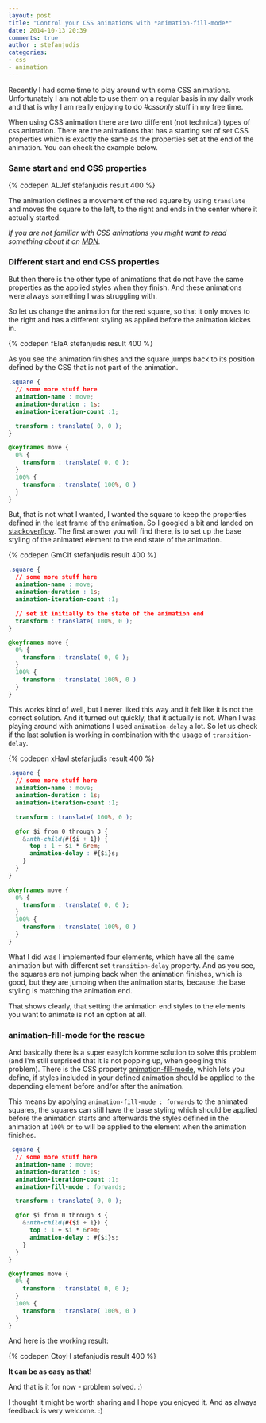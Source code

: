 ```yaml
---
layout: post
title: "Control your CSS animations with *animation-fill-mode*"
date: 2014-10-13 20:39
comments: true
author : stefanjudis
categories:
- css
- animation
---
```


Recently I had some time to play around with some CSS animations. Unfortunately I am not able to use them on a regular basis in my daily work and that is why I am really enjoying to do *#cssonly* stuff in my free time.

When using CSS animation there are two different (not technical) types of css animation.<!-- more --> There are the animations that has a starting set of set CSS properties which is exactly the same as the properties set at the end of the animation. You can check the example below.

### Same start and end CSS properties

{% codepen ALJef stefanjudis result 400 %}

The animation defines a movement of the red square by using `translate` and moves the square to the left, to the right and ends in the center where it actually started.

*If you are not familiar with CSS animations you might want to read something about it on [MDN](https://developer.mozilla.org/de/docs/Web/CSS/animation).*

### Different start and end CSS properties

But then there is the other type of animations that do not have the same properties as the applied styles when they finish. And these animations were always something I was struggling with.

So let us change the animation for the red square, so that it only moves to the right and has a different styling as applied before the animation kickes in.

{% codepen fElaA stefanjudis result 400 %}

As you see the animation finishes and the square jumps back to its position defined by the CSS that is not part of the animation.

```css
.square {
  // some more stuff here
  animation-name : move;
  animation-duration : 1s;
  animation-iteration-count :1;

  transform : translate( 0, 0 );
}

@keyframes move {
  0% {
    transform : translate( 0, 0 );
  }
  100% {
    transform : translate( 100%, 0 )
  }
}
```

But, that is not what I wanted, I wanted the square to keep the properties defined in the last frame of the animation. So I googled a bit and landed on [stackoverflow](http://stackoverflow.com/questions/4359627/stopping-a-css3-animation-on-last-frame). The first answer you will find there, is to set up the base styling of the animated element to the end state of the animation.

{% codepen GmCIf stefanjudis result 400 %}

```css
.square {
  // some more stuff here
  animation-name : move;
  animation-duration : 1s;
  animation-iteration-count :1;

  // set it initially to the state of the animation end
  transform : translate( 100%, 0 );
}

@keyframes move {
  0% {
    transform : translate( 0, 0 );
  }
  100% {
    transform : translate( 100%, 0 )
  }
}
```

This works kind of well, but I never liked this way and it felt like it is not the correct solution. And it turned out quickly, that it actually is not. When I was playing around with animations I used `animation-delay` a lot. So let us check if the last solution is working in combination with the usage of `transition-delay`.

{% codepen xHavI stefanjudis result 400 %}

```css
.square {
  // some more stuff here
  animation-name : move;
  animation-duration : 1s;
  animation-iteration-count :1;

  transform : translate( 100%, 0 );

  @for $i from 0 through 3 {
    &:nth-child(#{$i + 1}) {
      top : 1 + $i * 6rem;
      animation-delay : #{$i}s;
    }
  }
}

@keyframes move {
  0% {
    transform : translate( 0, 0 );
  }
  100% {
    transform : translate( 100%, 0 )
  }
}
```

What I did was I implemented four elements, which have all the same animation but with different set `transition-delay` property. And as you see, the squares are not jumping back when the animation finishes, which is good, but they are jumping when the animation starts, because the base styling is matching the animation end.

That shows clearly, that setting the animation end styles to the elements you want to animate is not an option at all.

### animation-fill-mode for the rescue

And basically there is a super easyIch komme solution to solve this problem (and I'm still surprised that it is not popping up, when googling this problem). There is the CSS property [animation-fill-mode](https://developer.mozilla.org/de/docs/Web/CSS/animation-fill-mode), which lets you define, if styles included in your defined animation should be applied to the depending element before and/or after the animation.

This means by applying `animation-fill-mode : forwards` to the animated squares, the squares can still have the base styling which should be applied before the animation starts and afterwards the styles defined in the animation at `100%` or `to` will be applied to the element when the animation finishes.

```css
.square {
  // some more stuff here
  animation-name : move;
  animation-duration : 1s;
  animation-iteration-count :1;
  animation-fill-mode : forwards;

  transform : translate( 0, 0 );

  @for $i from 0 through 3 {
    &:nth-child(#{$i + 1}) {
      top : 1 + $i * 6rem;
      animation-delay : #{$i}s;
    }
  }
}

@keyframes move {
  0% {
    transform : translate( 0, 0 );
  }
  100% {
    transform : translate( 100%, 0 )
  }
}
```

And here is the working result:

{% codepen CtoyH stefanjudis result 400 %}

**It can be as easy as that!**

And that is it for now - problem solved. :)

I thought it might be worth sharing and I hope you enjoyed it. And as always feedback is very welcome. :)
